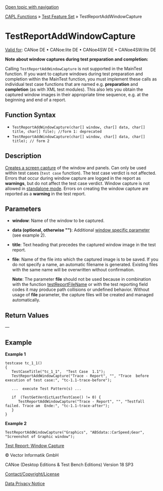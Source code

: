 [Open topic with navigation](../../../../../CANoeDEFamily.htm#Topics/CAPLFunctions/Test/Functions/CAPLfunctionTestReportAddWindowCapture.md)

[CAPL Functions](../../CAPLfunctions.md) » [Test Feature Set](../CAPLfunctionsTFSOverview.md) » TestReportAddWindowCapture

# TestReportAddWindowCapture

[Valid for](../../../Shared/FeatureAvailability.md): CANoe DE • CANoe:lite DE • CANoe4SW DE • CANoe4SW:lite DE

**Note about window captures during test preparation and completion:**

Calling `TestReportAddWindowCapture` is not supported in the MainTest function. If you want to capture windows during test preparation and completion within the MainTest function, you must implement these calls as individual test case functions that are named e.g. **preparation** and **completion** (as with XML test modules). This also lets you obtain the captured window images in their appropriate time sequence, e.g. at the beginning and end of a report.

## Function Syntax

- `TestReportAddWindowCapture(char[] window, char[] data, char[] title, char[] file); //form 1: deprecated`
- `TestReportAddWindowCapture(char[] window, char[] data, char[] title); // form 2`

## Description

[Creates a screen capture](../../../CANoeCANalyzer/Test/TestReport/TestReportWindowCapture.md) of the window and panels. Can only be used within test cases (`test case` function). The test case verdict is not affected. Errors that occur during window capture are logged in the report as **warnings**, but do not affect the test case verdict. Window capture is not allowed in [standalone mode](../../../CANoeCANalyzer/RTSetup/StandaloneMode/StandaloneModeConcept.md). Errors on creating the window capture are reported as a **warning** in the test report.

## Parameters

- **window**: Name of the window to be captured.
- **data (optional, otherwise "")**: Additional [window specific parameter](../../../CANoeCANalyzer/Test/TestReport/TestReportWindowCapture.md) (see example 2).
- **title**: Text heading that precedes the captured window image in the test report.
- **file**: Name of the file into which the captured image is to be saved. If you do not specify a name, an automatic filename is generated. Existing files with the same name will be overwritten without confirmation.

  **Note**: The parameter **file** should not be used because in combination with the function [testReportFileName](CAPLfunctionTestReportFileName.md) or with the test reporting field codes it may produce path collisions or undefined behavior. Without usage of **file** parameter, the capture files will be created and managed automatically.

## Return Values

—

## Example

**Example 1**

```plaintext
testcase tc_1_1()
{
   TestCaseTitle("tc_1_1",  "Test Case  1.1");
   TestReportAddWindowCapture("Trace - Report", "", "Trace  before execution of test case:", "tc-1.1-trace-before");

   ...  execute Test Pattern(s) ...

   if  (TestGetVerdictLastTestCase() != 0) {
      TestReportAddWindowCapture("Trace - Report", "", "Testfall  failed. Trace am  Ende:", "tc-1.1-trace-after");
   }
}
```

**Example 2**

```plaintext
TestReportAddWindowCapture("Graphics", "ABSdata::CarSpeed;Gear", "Screenshot of Graphic window");
```

[Test Report: Window Capture](../../../CANoeCANalyzer/Test/TestReport/TestReportWindowCapture.md)

© Vector Informatik GmbH

CANoe (Desktop Editions & Test Bench Editions) Version 18 SP3

[Contact/Copyright/License](../../../Shared/ContactCopyrightLicense.md)

[Data Privacy Notice](https://www.vector.com/int/en/company/get-info/privacy-policy/)
